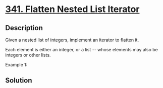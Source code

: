 # [341. Flatten Nested List Iterator](https://leetcode.com/problems/flatten-nested-list-iterator)

## Description

Given a nested list of integers, implement an iterator to flatten it.

Each element is either an integer, or a list -- whose elements may also be integers or other lists.

Example 1:

## Solution

